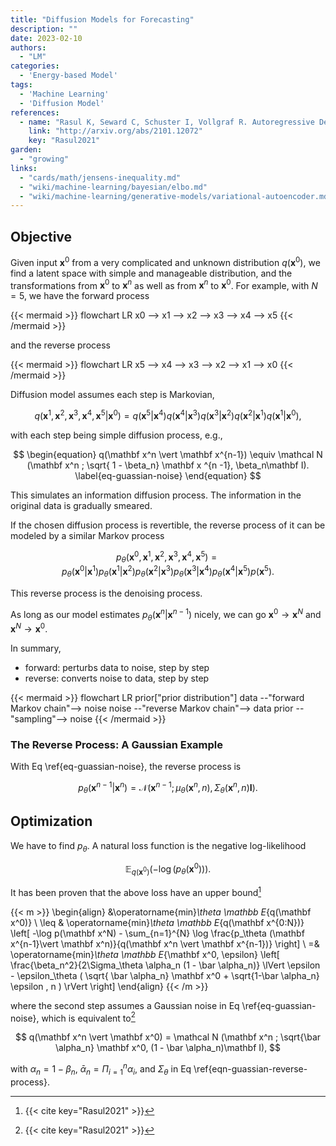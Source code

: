 ```yaml
---
title: "Diffusion Models for Forecasting"
description: ""
date: 2023-02-10
authors:
  - "LM"
categories:
  - 'Energy-based Model'
tags:
  - 'Machine Learning'
  - 'Diffusion Model'
references:
  - name: "Rasul K, Seward C, Schuster I, Vollgraf R. Autoregressive Denoising Diffusion Models for Multivariate Probabilistic Time Series Forecasting. arXiv [cs.LG]. 2021. Available: http://arxiv.org/abs/2101.12072"
    link: "http://arxiv.org/abs/2101.12072"
    key: "Rasul2021"
garden:
  - "growing"
links:
  - "cards/math/jensens-inequality.md"
  - "wiki/machine-learning/bayesian/elbo.md"
  - "wiki/machine-learning/generative-models/variational-autoencoder.md"
---
```


## Objective

Given input $\mathbf x^0$ from a very complicated and unknown distribution $q(\mathbf x^0)$, we find a latent space with simple and manageable distribution, and the transformations from $\mathbf x^0$ to $\mathbf x^n$ as well as from $\mathbf x^n$ to $\mathbf x^0$. For example, with $N=5$, we have the forward process

{{< mermaid >}}
flowchart LR
x0 --> x1 --> x2 --> x3 --> x4 --> x5
{{< /mermaid >}}

and the reverse process

{{< mermaid >}}
flowchart LR
x5 --> x4 --> x3 --> x2 --> x1 --> x0
{{< /mermaid >}}


Diffusion model assumes each step is Markovian,

$$
q(\mathbf x^1, \mathbf x^2, \mathbf x^3, \mathbf x^4, \mathbf x^5 \vert \mathbf x^0) = q(\mathbf x^5\vert \mathbf x^4) q(\mathbf x^4\vert \mathbf x^3) q(\mathbf x^3\vert \mathbf x^2)q(\mathbf x^2\vert \mathbf x^1)q(\mathbf x^1\vert \mathbf x^0),
$$

with each step being simple diffusion process, e.g.,

$$
\begin{equation}
q(\mathbf x^n \vert \mathbf x^{n-1}) \equiv \mathcal N (\mathbf x^n ; \sqrt{ 1 - \beta_n} \mathbf x ^{n -1}, \beta_n\mathbf I).
\label{eq-guassian-noise}
\end{equation}
$$

This simulates an information diffusion process. The information in the original data is gradually smeared.

If the chosen diffusion process is revertible, the reverse process of it can be modeled by a similar Markov process

$$
p_\theta (\mathbf x^0, \mathbf x^1, \mathbf x^2, \mathbf x^3, \mathbf x^4, \mathbf x^5) = p_\theta (\mathbf x^0 \vert \mathbf x^1) p_\theta (\mathbf x^1 \vert \mathbf x^2)
p_\theta (\mathbf x^2 \vert \mathbf x^3)
p_\theta (\mathbf x^3 \vert \mathbf x^4)
p_\theta (\mathbf x^4 \vert \mathbf x^5)
p(\mathbf x^5).
$$

This reverse process is the denoising process.

As long as our model estimates $p_\theta (\mathbf x^n \vert \mathbf x^{n-1})$ nicely, we can go $\mathbf x^0 \to \mathbf x^N$ and $\mathbf x^N \to \mathbf x^0$.


In summary,

- forward: perturbs data to noise, step by step
- reverse: converts noise to data, step by step

{{< mermaid >}}
flowchart LR
prior["prior distribution"]
    data --"forward Markov chain"--> noise
    noise --"reverse Markov chain"--> data
	  prior --"sampling"--> noise
{{< /mermaid >}}


### The Reverse Process: A Gaussian Example

With Eq \ref{eq-guassian-noise}, the reverse process is

$$
\begin{equation}
p_\theta (\mathbf x^{n-1} \vert \mathbf x^n) = \mathcal N ( \mathbf x^{n-1} ; \mu_\theta(\mathbf x^n, n), \Sigma_\theta(\mathbf x^n, n)\mathbf I).
\label{eqn-guassian-reverse-process}
\end{equation}
$$


## Optimization

We have to find $p_\theta$. A natural loss function is the negative log-likelihood

$$
\mathbb E_{q(\mathbf x^0)} \left( - \log ( p_\theta (\mathbf x^0) ) \right).
$$

It has been proven that the above loss have an upper bound[^Rasul2021]

{{< m >}}
\begin{align}
&\operatorname{min}_\theta \mathbb E_{q(\mathbf x^0)} \\
\leq & \operatorname{min}_\theta \mathbb E_{q(\mathbf x^{0:N})} \left[ -\log p(\mathbf x^N) - \sum_{n=1}^{N} \log \frac{p_\theta (\mathbf x^{n-1}\vert \mathbf x^n)}{q(\mathbf x^n \vert \mathbf x^{n-1})} \right] \\
=& \operatorname{min}_\theta \mathbb E_{\mathbf x^0, \epsilon} \left[ \frac{\beta_n^2}{2\Sigma_\theta \alpha_n (1 - \bar \alpha_n)} \lVert \epsilon - \epsilon_\theta ( \sqrt{ \bar \alpha_n} \mathbf x^0 + \sqrt{1-\bar \alpha_n} \epsilon , n ) \rVert \right]
\end{align}
{{< /m >}}

where the second step assumes a Gaussian noise in Eq \ref{eq-guassian-noise}, which is equivalent to[^Rasul2021]

$$
q(\mathbf x^n \vert \mathbf x^0) = \mathcal N (\mathbf x^n ; \sqrt{\bar \alpha_n} \mathbf x^0, (1 - \bar \alpha_n)\mathbf I),
$$

with $\alpha_n = 1 - \beta _ n$, $\bar \alpha _ n = \Pi _ {i=1}^n \alpha_i$, and $\Sigma_\theta$ in Eq \ref{eqn-guassian-reverse-process}.



[^Rasul2021]: {{< cite key="Rasul2021" >}}